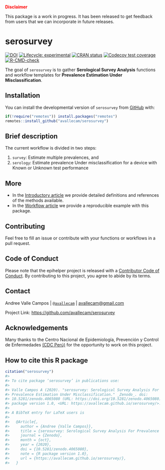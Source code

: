 
<!-- README.md is generated from README.Rmd. Please edit that file -->

<br> **<span style="color: red;">Disclaimer</span>**

This package is a work in progress. It has been released to get feedback
from users that we can incorporate in future releases.

# serosurvey

<!-- badges: start -->

[![DOI](https://zenodo.org/badge/296497540.svg)](https://zenodo.org/badge/latestdoi/296497540)
[![Lifecycle:
experimental](https://img.shields.io/badge/lifecycle-experimental-orange.svg)](https://www.tidyverse.org/lifecycle/#experimental)
[![CRAN
status](https://www.r-pkg.org/badges/version/serosurvey)](https://cran.r-project.org/package=serosurvey)
[![Codecov test
coverage](https://codecov.io/gh/avallecam/serosurvey/branch/master/graph/badge.svg)](https://codecov.io/gh/avallecam/serosurvey?branch=master)
[![R-CMD-check](https://github.com/avallecam/serosurvey/workflows/R-CMD-check/badge.svg)](https://github.com/avallecam/serosurvey/actions)
<!-- badges: end -->

The goal of `serosurvey` is to gather **Serological Survey Analysis**
functions and workflow templates for **Prevalence Estimation Under
Misclassification**.

## Installation

<!-- You can install the released version of serosurvey from [CRAN](https://CRAN.R-project.org) with: -->

You can install the developmental version of `serosurvey` from
[GitHub](https://github.com/avallecam/serosurvey) with:

``` r
if(!require("remotes")) install.packages("remotes")
remotes::install_github("avallecam/serosurvey")
```

## Brief description

The current workflow is divided in two steps:

1.  `survey`: Estimate multiple prevalences, and
2.  `serology`: Estimate prevalence Under misclassification for a device
    with Known or Unknown test performance

## More

-   In the [Introductory
    article](https://avallecam.github.io/serosurvey/articles/intro.html)
    we provide detailed definitions and references of the methods
    available.
-   In the [Workflow
    article](https://avallecam.github.io/serosurvey/articles/howto-reprex.html)
    we provide a reproducible example with this package.

## Contributing

Feel free to fill an issue or contribute with your functions or
workflows in a pull request.

## Code of Conduct

Please note that the epihelper project is released with a [Contributor
Code of
Conduct](https://contributor-covenant.org/version/2/0/CODE_OF_CONDUCT.html).
By contributing to this project, you agree to abide by its terms.

## Contact

Andree Valle Campos \| [`@avallecam`](https://twitter.com/avallecam) \|
<avallecam@gmail.com>

Project Link: <https://github.com/avallecam/serosurvey>

## Acknowledgements

Many thanks to the Centro Nacional de Epidemiología, Prevención y
Control de Enfermedades [(CDC
Perú)](https://www.dge.gob.pe/portalnuevo/) for the opportunity to work
on this project.

## How to cite this R package

``` r
citation("serosurvey")
#> 
#> To cite package ‘serosurvey’ in publications use:
#> 
#> Valle Campos A (2020). "serosurvey: Serological Survey Analysis For
#> Prevalence Estimation Under Misclassification." _Zenodo_. doi:
#> 10.5281/zenodo.4065080 (URL: https://doi.org/10.5281/zenodo.4065080), R
#> package version 1.0, <URL: https://avallecam.github.io/serosurvey/>.
#> 
#> A BibTeX entry for LaTeX users is
#> 
#>   @Article{,
#>     author = {Andree {Valle Campos}},
#>     title = {serosurvey: Serological Survey Analysis For Prevalence Estimation Under Misclassification},
#>     journal = {Zenodo},
#>     month = {oct},
#>     year = {2020},
#>     doi = {10.5281/zenodo.4065080},
#>     note = {R package version 1.0},
#>     url = {https://avallecam.github.io/serosurvey/},
#>   }
```
